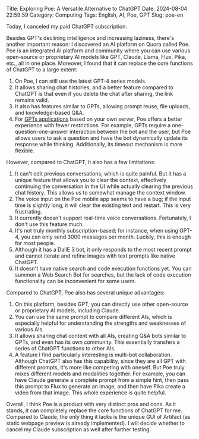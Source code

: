 Title: Exploring Poe: A Versatile Alternative to ChatGPT
Date: 2024-08-04 22:59:59
Category: Computing
Tags: English, AI, Poe, GPT
Slug: poe-en

Today, I canceled my paid ChatGPT subscription.

Besides GPT's declining intelligence and increasing laziness, there's another important reason: I discovered an AI platform on Quora called Poe. Poe is an integrated AI platform and community where you can use various open-source or proprietary AI models like GPT, Claude, Llama, Flux, Pika, etc., all in one place. Moreover, I found that it can replace the core functions of ChatGPT to a large extent:

1. On Poe, I can still use the latest GPT-4 series models.
2. It allows sharing chat histories, and a better feature compared to ChatGPT is that even if you delete the chat after sharing, the link remains valid.
3. It also has features similar to GPTs, allowing prompt reuse, file uploads, and knowledge-based Q&A.
4. For [GPTs applications](/GPT-product-iteration-en.html) based on your own server, Poe offers a better experience with fewer restrictions. For example, GPTs require a one-question-one-answer interaction between the bot and the user, but Poe allows users to ask a question and have the bot dynamically update its response while thinking. Additionally, its timeout mechanism is more flexible.

However, compared to ChatGPT, it also has a few limitations:

1. It can't edit previous conversations, which is quite painful. But it has a unique feature that allows you to clear the context, effectively continuing the conversation in the UI while actually clearing the previous chat history. This allows us to somewhat manage the context window.
2. The voice input on the Poe mobile app seems to have a bug; if the input time is slightly long, it will clear the existing text and restart. This is very frustrating.
3. It currently doesn't support real-time voice conversations. Fortunately, I don't use this feature much.
4. It's not truly monthly subscription-based; for instance, when using GPT-4, you can only send 3000 messages per month. Luckily, this is enough for most people.
5. Although it has a DallE 3 bot, it only responds to the most recent prompt and cannot iterate and refine images with text prompts like native ChatGPT.
6. It doesn't have native search and code execution functions yet. You can summon a Web Search Bot for searches, but the lack of code execution functionality can be inconvenient for some users.

Compared to ChatGPT, Poe also has several unique advantages:

1. On this platform, besides GPT, you can directly use other open-source or proprietary AI models, including Claude.
2. You can use the same prompt to compare different AIs, which is especially helpful for understanding the strengths and weaknesses of various AIs.
3. It allows sharing chat content with all AIs, creating Q&A bots similar to GPTs, and even has its own community. This essentially transfers a series of ChatGPT functions to other AIs.
4. A feature I find particularly interesting is multi-bot collaboration. Although ChatGPT also has this capability, since they are all GPT with different prompts, it's more like competing with oneself. But Poe truly mixes different models and modalities together. For example, you can have Claude generate a complete prompt from a simple hint, then pass this prompt to Flux to generate an image, and then have Pika create a video from that image. This whole experience is quite helpful.

Overall, I think Poe is a product with very distinct pros and cons. As it stands, it can completely replace the core functions of ChatGPT for me. Compared to Claude, the only thing it lacks is the unique GUI of Artifact (as static webpage preview is already implemented). I will decide whether to cancel my Claude subscription as well after further testing.